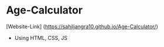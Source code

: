 # Age-Calculator
[Website-Link] (https://sahiljangra10.github.io/Age-Calculator/)
* Using HTML, CSS, JS
